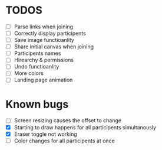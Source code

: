 # TODOS

-	[ ] Parse links when joining
- [ ] Correctly display participents
- [ ] Save image functioanlity
- [ ] Share initial canvas when joining
- [ ] Participents names
- [ ] Hirearchy & permissions
- [ ] Undo functioanlity
- [ ] More colors
- [ ] Landing page animation

# Known bugs 
- [ ] Screen resizing causes the offset to change
- [X] Starting to draw happens for all participents simultanously
- [X] Eraser toggle not working
- [ ] Color changes for all participents at once
